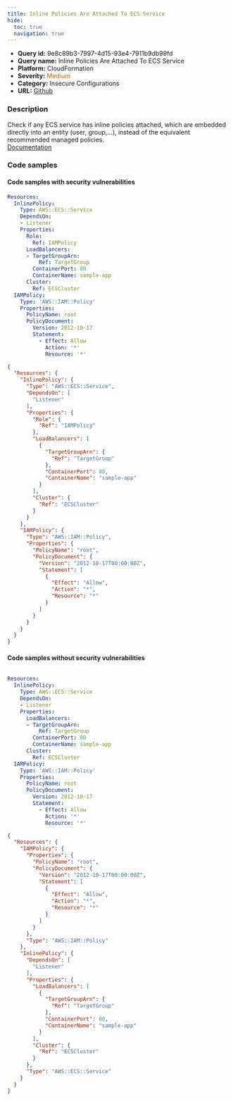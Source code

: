 ```yaml
---
title: Inline Policies Are Attached To ECS Service
hide:
  toc: true
  navigation: true
---
```


<style>
  .highlight .hll {
    background-color: #ff171742;
  }
  .md-content {
    max-width: 1100px;
    margin: 0 auto;
  }
</style>

-   **Query id:** 9e8c89b3-7997-4d15-93e4-7911b9db99fd
-   **Query name:** Inline Policies Are Attached To ECS Service
-   **Platform:** CloudFormation
-   **Severity:** <span style="color:#C60">Medium</span>
-   **Category:** Insecure Configurations
-   **URL:** [Github](https://github.com/Checkmarx/kics/tree/master/assets/queries/cloudFormation/aws/inline_policies_are_attached_to_ecs_service)

### Description
Check if any ECS service has inline policies attached, which are embedded directly into an entity (user, group,...), instead of the equivalent recommended managed policies.<br>
[Documentation](https://docs.aws.amazon.com/AWSCloudFormation/latest/UserGuide/aws-resource-ecs-service.html)

### Code samples
#### Code samples with security vulnerabilities
```yaml title="Positive test num. 1 - yaml file" hl_lines="7"
Resources:
  InlinePolicy:
    Type: AWS::ECS::Service
    DependsOn:
    - Listener
    Properties:
      Role:
        Ref: IAMPolicy
      LoadBalancers:
      - TargetGroupArn:
          Ref: TargetGroup
        ContainerPort: 80
        ContainerName: sample-app
      Cluster:
        Ref: ECSCluster
  IAMPolicy:
    Type: 'AWS::IAM::Policy'
    Properties:
      PolicyName: root
      PolicyDocument:
        Version: 2012-10-17
        Statement:
          - Effect: Allow
            Action: '*'
            Resource: '*'

```
```json title="Positive test num. 2 - json file" hl_lines="9"
{
  "Resources": {
    "InlinePolicy": {
      "Type": "AWS::ECS::Service",
      "DependsOn": [
        "Listener"
      ],
      "Properties": {
        "Role": {
          "Ref": "IAMPolicy"
        },
        "LoadBalancers": [
          {
            "TargetGroupArn": {
              "Ref": "TargetGroup"
            },
            "ContainerPort": 80,
            "ContainerName": "sample-app"
          }
        ],
        "Cluster": {
          "Ref": "ECSCluster"
        }
      }
    },
    "IAMPolicy": {
      "Type": "AWS::IAM::Policy",
      "Properties": {
        "PolicyName": "root",
        "PolicyDocument": {
          "Version": "2012-10-17T00:00:00Z",
          "Statement": [
            {
              "Effect": "Allow",
              "Action": "*",
              "Resource": "*"
            }
          ]
        }
      }
    }
  }
}

```


#### Code samples without security vulnerabilities
```yaml title="Negative test num. 1 - yaml file"

Resources:
  InlinePolicy:
    Type: AWS::ECS::Service
    DependsOn:
    - Listener
    Properties:
      LoadBalancers:
      - TargetGroupArn:
          Ref: TargetGroup
        ContainerPort: 80
        ContainerName: sample-app
      Cluster:
        Ref: ECSCluster
  IAMPolicy:
    Type: 'AWS::IAM::Policy'
    Properties:
      PolicyName: root
      PolicyDocument:
        Version: 2012-10-17
        Statement:
          - Effect: Allow
            Action: '*'
            Resource: '*'

```
```json title="Negative test num. 2 - json file"
{
  "Resources": {
    "IAMPolicy": {
      "Properties": {
        "PolicyName": "root",
        "PolicyDocument": {
          "Version": "2012-10-17T00:00:00Z",
          "Statement": [
            {
              "Effect": "Allow",
              "Action": "*",
              "Resource": "*"
            }
          ]
        }
      },
      "Type": "AWS::IAM::Policy"
    },
    "InlinePolicy": {
      "DependsOn": [
        "Listener"
      ],
      "Properties": {
        "LoadBalancers": [
          {
            "TargetGroupArn": {
              "Ref": "TargetGroup"
            },
            "ContainerPort": 80,
            "ContainerName": "sample-app"
          }
        ],
        "Cluster": {
          "Ref": "ECSCluster"
        }
      },
      "Type": "AWS::ECS::Service"
    }
  }
}

```
